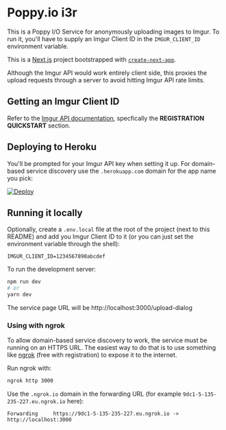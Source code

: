 # Poppy.io i3r

This is a Poppy I/O Service for anonymously uploading images
to Imgur. To run it, you'll have to supply an Imgur Client ID
in the `IMGUR_CLIENT_ID` environment variable.

This is a [Next.js](https://nextjs.org/) project bootstrapped with [`create-next-app`](https://github.com/vercel/next.js/tree/canary/packages/create-next-app).

Although the Imgur API would work entirely client side, this
proxies the upload requests through a server to avoid hitting
Imgur API rate limits.

## Getting an Imgur Client ID

Refer to the [Imgur API documentation](https://apidocs.imgur.com),
specfically the **REGISTRATION QUICKSTART** section.

## Deploying to Heroku

You'll be prompted for your Imgur API key when setting it up.
For domain-based service discovery use the `.herokuapp.com` domain
for the app name you pick:

[![Deploy](https://www.herokucdn.com/deploy/button.svg)](https://heroku.com/deploy?template=https%3A%2F%2Fgithub.com%2Fpaulgaspardo%2Fpoppyio-i3r)

## Running it locally

Optionally, create a `.env.local` file at the root of the project (next to this README) and add you Imgur Client ID
to it (or you can just set the environment variable through
the shell):

```
IMGUR_CLIENT_ID=1234567890abcdef
```

To run the development server:

```bash
npm run dev
# or
yarn dev
```

The service page URL will be http://localhost:3000/upload-dialog

### Using with ngrok

To allow domain-based service discovery to work, the service
must be running on an HTTPS URL. The easiest way to do that is
to use something like [ngrok](https://ngrok.com) (free
with registration) to expose it to the internet.

Run ngrok with:

```bash
ngrok http 3000
```

Use the `.ngrok.io` domain in the forwarding URL (for example `9dc1-5-135-235-227.eu.ngrok.io` here):

```
Forwarding     https://9dc1-5-135-235-227.eu.ngrok.io -> http://localhost:3000                                                    
```
